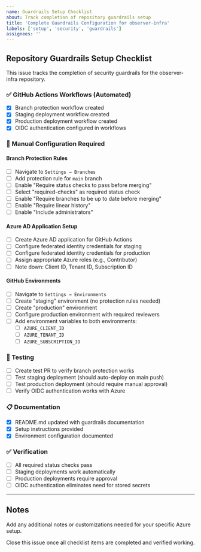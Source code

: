 ```yaml
---
name: Guardrails Setup Checklist
about: Track completion of repository guardrails setup
title: 'Complete Guardrails Configuration for observer-infra'
labels: ['setup', 'security', 'guardrails']
assignees: ''
---
```


## Repository Guardrails Setup Checklist

This issue tracks the completion of security guardrails for the observer-infra repository.

### ✅ GitHub Actions Workflows (Automated)
- [x] Branch protection workflow created
- [x] Staging deployment workflow created  
- [x] Production deployment workflow created
- [x] OIDC authentication configured in workflows

### 🔧 Manual Configuration Required

#### Branch Protection Rules
- [ ] Navigate to `Settings → Branches`
- [ ] Add protection rule for `main` branch
- [ ] Enable "Require status checks to pass before merging"
- [ ] Select "required-checks" as required status check
- [ ] Enable "Require branches to be up to date before merging"
- [ ] Enable "Require linear history" 
- [ ] Enable "Include administrators"

#### Azure AD Application Setup
- [ ] Create Azure AD application for GitHub Actions
- [ ] Configure federated identity credentials for staging
- [ ] Configure federated identity credentials for production
- [ ] Assign appropriate Azure roles (e.g., Contributor)
- [ ] Note down: Client ID, Tenant ID, Subscription ID

#### GitHub Environments
- [ ] Navigate to `Settings → Environments`
- [ ] Create "staging" environment (no protection rules needed)
- [ ] Create "production" environment
- [ ] Configure production environment with required reviewers
- [ ] Add environment variables to both environments:
  - [ ] `AZURE_CLIENT_ID`
  - [ ] `AZURE_TENANT_ID` 
  - [ ] `AZURE_SUBSCRIPTION_ID`

### 🧪 Testing
- [ ] Create test PR to verify branch protection works
- [ ] Test staging deployment (should auto-deploy on main push)
- [ ] Test production deployment (should require manual approval)
- [ ] Verify OIDC authentication works with Azure

### 📋 Documentation
- [x] README.md updated with guardrails documentation
- [x] Setup instructions provided
- [x] Environment configuration documented

### ✅ Verification
- [ ] All required status checks pass
- [ ] Staging deployments work automatically  
- [ ] Production deployments require approval
- [ ] OIDC authentication eliminates need for stored secrets

---

## Notes

Add any additional notes or customizations needed for your specific Azure setup.

Close this issue once all checklist items are completed and verified working.